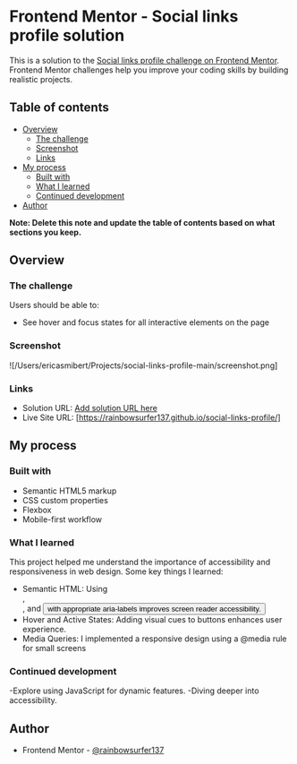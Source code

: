 # Frontend Mentor - Social links profile solution

This is a solution to the [Social links profile challenge on Frontend Mentor](https://www.frontendmentor.io/challenges/social-links-profile-UG32l9m6dQ). Frontend Mentor challenges help you improve your coding skills by building realistic projects. 

## Table of contents

- [Overview](#overview)
  - [The challenge](#the-challenge)
  - [Screenshot](#screenshot)
  - [Links](#links)
- [My process](#my-process)
  - [Built with](#built-with)
  - [What I learned](#what-i-learned)
  - [Continued development](#continued-development)
- [Author](#author)

**Note: Delete this note and update the table of contents based on what sections you keep.**

## Overview

### The challenge

Users should be able to:

- See hover and focus states for all interactive elements on the page

### Screenshot

![/Users/ericasmibert/Projects/social-links-profile-main/screenshot.png]


### Links

- Solution URL: [Add solution URL here](https://your-solution-url.com)
- Live Site URL: [https://rainbowsurfer137.github.io/social-links-profile/]

## My process

### Built with

- Semantic HTML5 markup
- CSS custom properties
- Flexbox
- Mobile-first workflow

### What I learned

This project helped me understand the importance of accessibility and responsiveness in web design. Some key things I learned:
- Semantic HTML: Using <main>, <footer>, and <button> with appropriate aria-labels improves screen reader accessibility.
- Hover and Active States: Adding visual cues to buttons enhances user experience.
- Media Queries: I implemented a responsive design using a @media rule for small screens


### Continued development

-Explore using JavaScript for dynamic features.
-Diving deeper into accessibility.

## Author

- Frontend Mentor - [@rainbowsurfer137](https://www.frontendmentor.io/profile/rainbowsurfer137)

